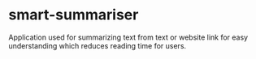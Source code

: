 # smart-summariser

Application used for summarizing text from text or website link for easy
understanding which reduces reading time for users.
